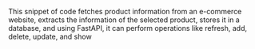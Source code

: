 This snippet of code fetches product information from an e-commerce website, extracts the information of the selected product, stores it in a database, and using FastAPI, it can perform operations like refresh, add, delete, update, and show
